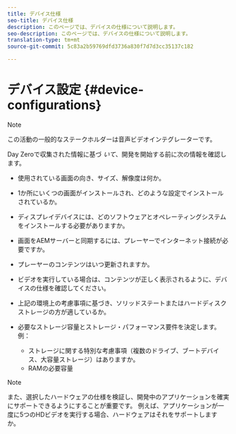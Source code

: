 ```yaml
---
title: デバイス仕様
seo-title: デバイス仕様
description: このページでは、デバイスの仕様について説明します。
seo-description: このページでは、デバイスの仕様について説明します。
translation-type: tm+mt
source-git-commit: 5c83a2b59769dfd3736a830f7d7d3cc35137c182

---
```



# デバイス設定 {#device-configurations}

>[!NOTE]
>
>この活動の一般的なステークホルダーは音声ビデオインテグレーターです。

Day Zeroで収集された情報に基づ *いて*、開発を開始する前に次の情報を確認します。

* 使用されている画面の向き、サイズ、解像度は何か。

* 1か所にいくつの画面がインストールされ、どのような設定でインストールされているか。

* ディスプレイデバイスには、どのソフトウェアとオペレーティングシステムをインストールする必要がありますか。

* 画面をAEMサーバーと同期するには、プレーヤーでインターネット接続が必要ですか。

* プレーヤーのコンテンツはいつ更新されますか。

* ビデオを実行している場合は、コンテンツが正しく表示されるように、デバイスの仕様を確認してください。

* 上記の環境上の考慮事項に基づき、ソリッドステートまたはハードディスクストレージの方が適しているか。

* 必要なストレージ容量とストレージ・パフォーマンス要件を決定します。 例：
   * ストレージに関する特別な考慮事項（複数のドライブ、ブートデバイス、大容量ストレージ）はありますか。
   * RAMの必要容量


>[!NOTE]
>
>また、選択したハードウェアの仕様を検証し、開発中のアプリケーションを確実にサポートできるようにすることが重要です。 例えば、アプリケーションが一度に5つのHDビデオを実行する場合、ハードウェアはそれをサポートしますか。
